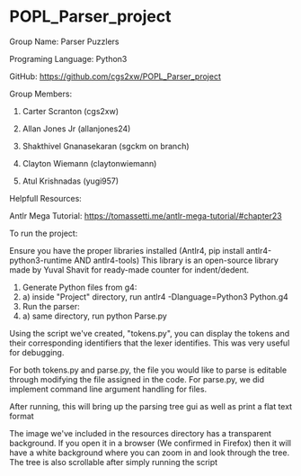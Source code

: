 # POPL_Parser_project


Group Name: Parser Puzzlers

Programing Language: Python3

GitHub: https://github.com/cgs2xw/POPL_Parser_project 

Group Members:

1. Carter Scranton (cgs2xw)

2. Allan Jones Jr (allanjones24)

3. Shakthivel Gnanasekaran (sgckm on branch)

5. Clayton Wiemann (claytonwiemann)

6. Atul Krishnadas (yugi957)


Helpfull Resources:

Antlr Mega Tutorial:
https://tomassetti.me/antlr-mega-tutorial/#chapter23

To run the project:

Ensure you have the proper libraries installed (Antlr4, pip install antlr4-python3-runtime AND antlr4-tools)
This library is an open-source library made by Yuval Shavit for ready-made counter for indent/dedent.

1. Generate Python files from g4:
1.   a) inside "Project" directory, run antlr4 -Dlanguage=Python3 Python.g4
2. Run the parser:
2.   a) same directory, run python Parse.py

Using the script we've created, "tokens.py", you can display the tokens and their corresponding identifiers that the lexer identifies. This was very useful for debugging.

For both tokens.py and parse.py, the file you would like to parse is editable through modifying the file assigned in the code.
For parse.py, we did implement command line argument handling for files.

After running, this will bring up the parsing tree gui as well as print a flat text format

The image we've included in the resources directory has a transparent background. If you open it in a browser (We confirmed in Firefox) then it will have a white background where you can zoom in and look through the tree. The tree is also scrollable after simply running the script



